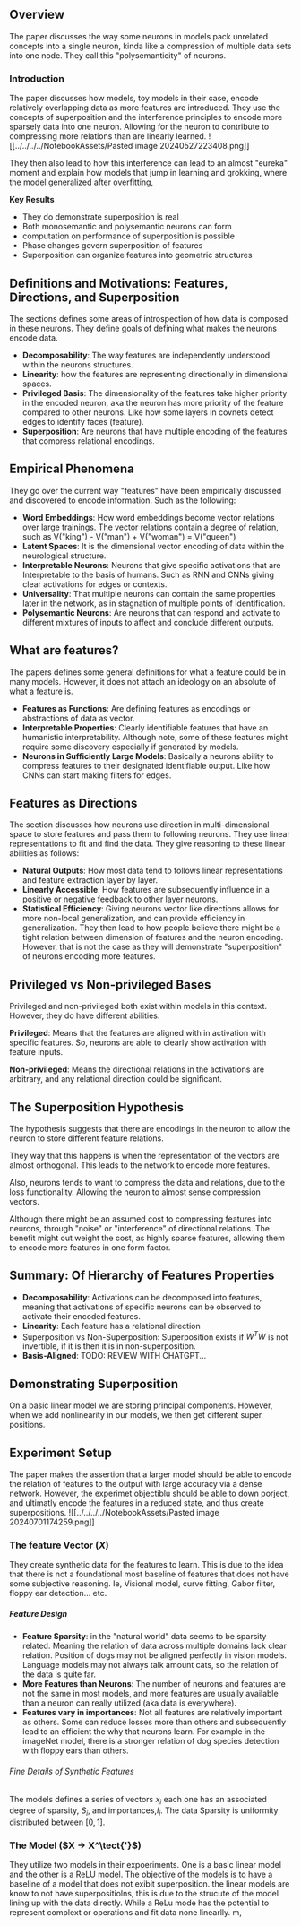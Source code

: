 ## Overview
The paper discusses the way some neurons in models pack unrelated concepts into a single neuron, kinda like a compression of multiple data sets into one node. They call this "polysemanticity" of neurons.

### Introduction
The paper discusses how models, toy models in their case, encode relatively overlapping data as more features are introduced. They use the concepts of superposition and the interference principles to encode more sparsely data into one neuron. Allowing for the neuron to contribute to compressing more relations than are linearly learned. 
![[../../../../NotebookAssets/Pasted image 20240527223408.png]]

They then also lead to how this interference can lead to an almost "eureka" moment and explain how models that jump in learning and grokking, where the model generalized after overfitting,

**Key Results**
* They do demonstrate superposition is real
* Both monosemantic and polysemantic neurons can form
* computation on performance of superposition is possible
* Phase changes govern superposition of features
* Superposition can organize features into geometric structures

## Definitions and Motivations: Features, Directions, and Superposition

The sections defines some areas of introspection of how data is composed in these neurons. They define goals of defining what makes the neurons encode data. 

* **Decomposability**: The way features are independently understood within the neurons structures.
* **Linearity**: how the features are representing directionally in dimensional spaces. 
* **Privileged Basis**: The dimensionality of the features take higher priority in the encoded neuron, aka the neuron has more priority of the feature compared to other neurons. Like how some layers in covnets detect edges to identify faces (feature).
* **Superposition**: Are neurons that have multiple encoding of the features that compress relational encodings.

## Empirical Phenomena
They go over the current way "features" have been empirically discussed and discovered to encode information. Such as the following:
* **Word Embeddings**: How word embeddings become vector relations over large trainings. The vector relations contain a degree of relation, such as V("king") - V("man") + V("woman") = V("queen")
* **Latent Spaces**: It is the dimensional vector encoding of data within the neurological structure. 
* **Interpretable Neurons**: Neurons that give specific activations that are Interpretable to the basis of humans. Such as RNN and CNNs giving clear activations for edges or contexts.
* **Universality**: That multiple neurons can contain the same properties later in the network, as in stagnation of multiple points of identification.
* **Polysemantic Neurons**: Are neurons that can respond and activate to different mixtures of inputs to affect and conclude different outputs. 
## What are features?
The papers defines some general definitions for what a feature could be in many models. However, it does not attach an ideology on an absolute of what a feature is. 

* **Features as Functions**: Are defining features as encodings or abstractions of data as vector.
* **Interpretable Properties**: Clearly identifiable features that have an humanistic interpretability. Although note, some of these features might require some discovery especially if generated by models.
* **Neurons in Sufficiently Large Models**: Basically a neurons ability to compress features to their designated identifiable output. Like how CNNs can start making filters for edges.

## Features as Directions

The section discusses how neurons use direction in multi-dimensional space to store features and pass them to following neurons. They use linear representations to fit and find the data. They give reasoning to these linear abilities as follows:
* **Natural Outputs**: How most data tend to follows linear representations and feature extraction layer by layer. 
* **Linearly Accessible**: How features are subsequently influence in a positive or negative feedback to other layer neurons.
* **Statistical Efficiency**: Giving neurons vector like directions allows for more non-local generalization, and can provide efficiency in generalization. 
They then lead to how people believe there might be a tight relation between dimension of features and the neuron encoding. However, that is not the case as they will demonstrate "superposition" of neurons encoding more features. 
## Privileged vs Non-privileged Bases
Privileged and non-privileged both exist within models in this context. However, they do have different abilities.

**Privileged**: Means that the features are aligned with in activation with specific features. So, neurons are able to clearly show activation with feature inputs.

**Non-privileged**: Means the directional relations in the activations are arbitrary, and any relational direction could be significant. 

## The Superposition Hypothesis
The hypothesis suggests that there are encodings in the neuron to allow the neuron to store different feature relations. 

They way that this happens is when the representation of the vectors are almost orthogonal. This leads to the network to encode more features.

Also, neurons tends to want to compress the data and relations, due to the loss functionality. Allowing the neuron to almost sense compression vectors. 

Although there might be an assumed cost to compressing features into neurons, through "noise" or "interference" of directional relations. The benefit might out weight the cost, as highly sparse features, allowing them to encode more features in one form factor.

## Summary: Of Hierarchy of Features Properties

* **Decomposability**: Activations can be decomposed into features, meaning that activations of specific neurons can be observed to activate their encoded features.
* **Linearity**: Each feature has a relational direction
* Superposition vs Non-Superposition: Superposition exists if $W^TW$ is not invertible, if it is then it is in non-superposition.
* **Basis-Aligned**: TODO: REVIEW WITH CHATGPT...
## Demonstrating Superposition

On a basic linear model we are storing principal components. However, when we add nonlinearity in our models, we then get different super positions.

## Experiment Setup

The paper makes the assertion that a larger model should be able to encode the relation of features to the output with large accuracy via a dense network. However, the experimet objectiblu should be able to down porject, and ultimatly encode the features in a reduced state, and thus create superpositions.
![[../../../../NotebookAssets/Pasted image 20240701174259.png]]

### The feature Vector ($X$)
They create synthetic data for the features to learn. This is due to the idea that there is not a foundational most baseline of features that does not have some subjective reasoning. Ie, Visional model, curve fitting, Gabor filter, floppy ear detection... etc. 

##### Feature Design
* **Feature Sparsity**: in the "natural world" data seems to be sparsity related. Meaning the relation of data across multiple domains lack clear relation. Position of dogs may not be aligned perfectly in vision models. Language models may not always talk amount cats, so the relation of the data is quite far. 
* **More Features than Neurons**: The number of neurons and features are not the same in most models, and more features are usually available than a neuron can really utilized (aka data is everywhere).
* **Features vary in importances**: Not all features are relatively important as others. Some can reduce losses more than others and subsequently lead to an efficient the why that neurons learn. For example in the imageNet model, there is a stronger relation of dog species detection with floppy ears than others. 
###### Fine Details of Synthetic Features
The models defines a series of vectors $x_i$ each one has an associated degree of sparsity, $S_i$, and importances,$I_i$. The data Sparsity is uniformity distributed between $[0, 1]$.

### The Model ($X -> X^\tect{'}$)
They utilize two models in their expoeriments. One is a basic linear model and the other is a ReLU model. The objective of the models is to have a baseline of a model that does not exibit superposition. the linear models are know to not have superpositiolns, this is due to the strucute of the model lining up with the data directly. While a ReLu mode has the potential to represent complext or operations and fit data none linearlly. m,


